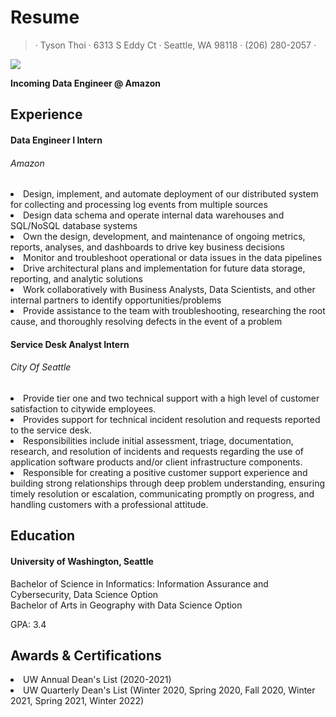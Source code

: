 # Resume

> · Tyson Thoi · 6313 S Eddy Ct · Seattle, WA 98118 · (206) 280-2057 · 
> 
![](https://media-exp1.licdn.com/dms/image/C5603AQHGDXy15OS1Rg/profile-displayphoto-shrink_200_200/0/1610325114932?e=1654128000&v=beta&t=l6mw82csZYByi_QES__b4CU94K8gCIz8lwT-32nFvzY)

**Incoming Data Engineer @ Amazon**

## Experience

#### Data Engineer I Intern
<h6>Amazon</h6>

<li>Design, implement, and automate deployment of our distributed system for collecting and processing log events from
    multiple sources</li>
<li>Design data schema and operate internal data warehouses and SQL/NoSQL database systems</li>
<li>Own the design, development, and maintenance of ongoing metrics, reports, analyses, and dashboards to drive key
    business decisions</li>
<li>Monitor and troubleshoot operational or data issues in the data pipelines</lil>
<li>Drive architectural plans and implementation for future data storage, reporting, and analytic solutions</lil>
<li>Work collaboratively with Business Analysts, Data Scientists, and other internal partners to identify
    opportunities/problems</lil>
<li>Provide assistance to the team with troubleshooting, researching the root cause, and thoroughly resolving defects in
    the event of a problem</li>

#### Service Desk Analyst Intern
<h6>City Of Seattle</h6>
<li>Provide tier one and two technical support with a high level of customer satisfaction to citywide employees.</li>
<li>Provides support for technical incident resolution and requests reported to the service desk.</li>
<li>Responsibilities include initial assessment, triage, documentation, research, and resolution of incidents and
    requests regarding the use of application software products and/or client infrastructure components.</li>
<li>Responsible for creating a positive customer support experience and building strong relationships through deep
    problem understanding, ensuring timely resolution or escalation, communicating promptly on progress, and handling
    customers with a professional attitude.</li>

## Education

#### University of Washington, Seattle
<div>Bachelor of Science in Informatics: Information Assurance and Cybersecurity, Data Science Option</div>
<div>Bachelor of Arts in Geography with Data Science Option</div>
<p>GPA: 3.4</p>

## Awards & Certifications

<li>UW Annual Dean's List (2020-2021)</li>
<li>
    UW Quarterly Dean's List (Winter 2020, Spring 2020, Fall 2020, Winter 2021, Spring 2021, Winter 2022)
</li>
